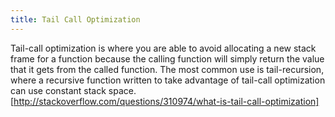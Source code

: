 ```yaml
---
title: Tail Call Optimization
---
```

Tail-call optimization is where you are able to avoid allocating a new stack frame for a function because the calling function will simply return the value that it gets from the called function. The most common use is tail-recursion, where a recursive function written to take advantage of tail-call optimization can use constant stack space.
[http://stackoverflow.com/questions/310974/what-is-tail-call-optimization]
